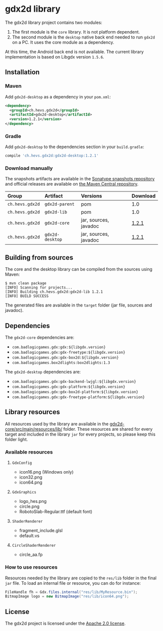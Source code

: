 # gdx2d library

The gdx2d library project contains two modules:

1. The first module is the `core` library. It is not platform dependent.
2. The second module is the `desktop` native back end needed to run `gdx2d` on a PC. It uses the core module as a dependency.

At this time, the Android back end is not available. The current library implementation is based on Libgdx version `1.5.6`.

## Installation

### Maven

Add `gdx2d-desktop` as a dependency in your `pom.xml`:

```xml
<dependency>
  <groupId>ch.hevs.gdx2d</groupId>
  <artifactId>gdx2d-desktop</artifactId>
  <version>1.2.1</version>
</dependency>
```

### Gradle

Add `gdx2d-desktop` to the dependencies section in your `build.gradle`:

```gradle
compile 'ch.hevs.gdx2d:gdx2d-desktop:1.2.1'
```

### Download manually

The snapshots artifacts are available in the [Sonatype snapshots repository](https://oss.sonatype.org/content/repositories/snapshots/ch/hevs/gdx2d/) and official releases are available on [the Maven Central repository](http://search.maven.org/#search%7Cga%7C1%7Cch.hevs.gdx2d).

Group           | Artifact        | Versions              | Download
:---------------|:----------------|:----------------------|:--------
`ch.hevs.gdx2d` | `gdx2d-parent`  | pom                   | 1.0
`ch.hevs.gdx2d` | `gdx2d-lib`     | pom                   | 1.0
`ch.hevs.gdx2d` | `gdx2d-core`    | jar, sources, javadoc | [1.2.1][core]
`ch.hevs.gdx2d` | `gdx2d-desktop` | jar, sources, javadoc | [1.2.1][desktop]

[core]: http://search.maven.org/#artifactdetails%7Cch.hevs.gdx2d%7Cgdx2d-core%7C1.2.1%7Cjar
[desktop]: http://search.maven.org/#artifactdetails%7Cch.hevs.gdx2d%7Cgdx2d-desktop%7C1.2.1%7Cjar

## Building from sources

The core and the desktop library can be compiled from the sources using Maven:

    $ mvn clean package
    [INFO] Scanning for projects...
    [INFO] Building ch.hevs.gdx2d:gdx2d-lib 1.2.1
    [INFO] BUILD SUCCESS

The generated files are available in the `target` folder (jar file, sources and javadoc).

## Dependencies

The `gdx2d-core` dependencies are:

 * `com.badlogicgames.gdx:gdx:${libgdx.version}`
 * `com.badlogicgames.gdx:gdx-freetype:${libgdx.version}`
 * `com.badlogicgames.gdx:gdx-box2d:${libgdx.version}`
 * `com.badlogicgames.box2dlights:box2dlights:1.3`

The `gdx2d-desktop` dependencies are:

 * `com.badlogicgames.gdx:gdx-backend-lwjgl:${libgdx.version}`
 * `com.badlogicgames.gdx:gdx-platform:${libgdx.version}`
 * `com.badlogicgames.gdx:gdx-box2d-platform:${libgdx.version}`
 * `com.badlogicgames.gdx:gdx-freetype-platform:${libgdx.version}`

## Library resources

All resources used by the library are available in the [gdx2d-core/src/main/resources/lib/](gdx2d-core/src/main/resources/lib/) folder.
These resources are shared for every target and included in the library `jar` for every projects, so please keep this folder light.

### Available resources

1. `GdxConfig`
    * icon16.png (Windows only)
    * icon32.png
    * icon64.png

2. `GdxGraphics`
    * logo_hes.png
    * circle.png
    * RobotoSlab-Regular.ttf (default font)

3. `ShaderRenderer`
    * fragment_include.glsl
    * default.vs

4. `CircleShaderRenderer`
    * circle_aa.fp

### How to use resources

Resources needed by the library are copied to the `res/lib` folder in the final `jar` file.
To load an internal file or resource, you can do for instance:

```java
FileHandle fh = Gdx.files.internal("res/lib/MyResource.bin");
BitmapImage logo = new BitmapImage("res/lib/icon64.png");
```

## License

The gdx2d project is licensed under the [Apache 2.0 license](https://github.com/hevs-isi/gdx2d/blob/master/LICENSE).